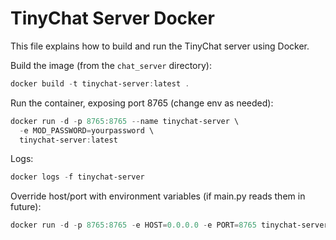 # TinyChat Server Docker

This file explains how to build and run the TinyChat server using Docker.

Build the image (from the `chat_server` directory):

```powershell
docker build -t tinychat-server:latest .
```

Run the container, exposing port 8765 (change env as needed):

```powershell
docker run -d -p 8765:8765 --name tinychat-server \
  -e MOD_PASSWORD=yourpassword \
  tinychat-server:latest
```

Logs:

```powershell
docker logs -f tinychat-server
```

Override host/port with environment variables (if main.py reads them in future):

```powershell
docker run -d -p 8765:8765 -e HOST=0.0.0.0 -e PORT=8765 tinychat-server:latest
```
